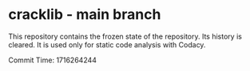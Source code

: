 # cracklib - main branch

This repository contains the frozen state of the repository.
Its history is cleared. It is used only for static code
analysis with Codacy.

Commit Time: 1716264244